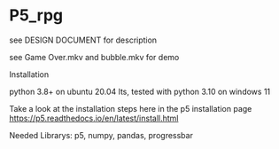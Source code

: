 # P5_rpg
see DESIGN DOCUMENT for description 

see Game Over.mkv and bubble.mkv for demo


Installation

python 3.8+ on ubuntu 20.04 lts, tested with python 3.10 on windows 11

Take a look at the installation steps here in the p5 installation page
https://p5.readthedocs.io/en/latest/install.html

Needed Librarys:
p5,
numpy,
pandas,
progressbar
